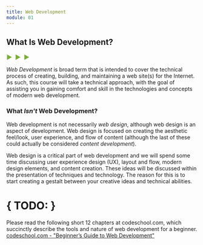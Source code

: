 ```yaml
---
title: Web Development
module: 01
---
```


## What Is Web Development?
<span style="color: #79AF33; font-size: medium; font-weight: bold">▶ &nbsp;▶  &nbsp;▶</span>

_Web Development_ is broad term that is intended to cover the technical process of creating, building, and maintaining a web site(s) for the Internet. As such, this course will take a technical approach, with the goal of assisting you in gaining comfort and skill in the technologies and concepts of modern web development.

### What _Isn't_ Web Development?
Web development is not necessarily _web design_, although web design is an aspect of development. Web design is focused on creating the aesthetic feel/look, user experience, and flow of content (although the last of these could actually be considered _content development_).

Web design is a critical part of web development and we will spend some time discussing user experience design (UX), layout and flow, modern design elements, and content creation. These ideas will be discussed within the presentation of techniques and technology. The reason for this is to start creating a gestalt between your creative ideas and technical abilities.

# { TODO: }
Please read the following short 12 chapters at codeschool.com, which succinctly describe the tools and nature of web development for a beginner.
[codeschool.com - "Beginner’s Guide to Web Development"](https://www.codeschool.com/beginners-guide-to-web-development)
